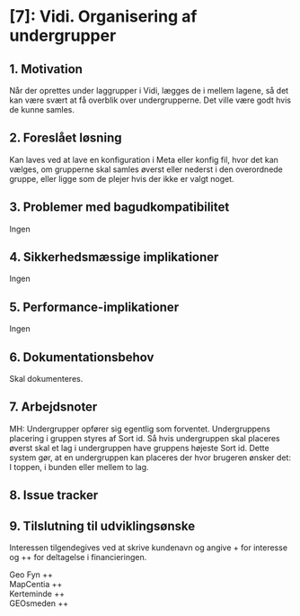 # [7]: Vidi. Organisering af undergrupper

## 1. Motivation

Når der oprettes under laggrupper i Vidi, lægges de i mellem lagene, så det kan være svært at få overblik over undergrupperne. Det ville være godt hvis de kunne samles.

## 2. Foreslået løsning  
Kan laves ved at lave en konfiguration i Meta eller konfig fil, hvor det kan vælges, om grupperne skal samles øverst eller nederst i den overordnede gruppe, eller ligge som de plejer hvis der ikke er valgt noget.

## 3. Problemer med bagudkompatibilitet
Ingen

## 4. Sikkerhedsmæssige implikationer
Ingen

## 5. Performance-implikationer
Ingen

## 6. Dokumentationsbehov
Skal dokumenteres.

## 7. Arbejdsnoter
MH: Undergrupper opfører sig egentlig som forventet. Undergruppens placering i gruppen styres af Sort id. Så hvis undergruppen skal placeres øverst skal et lag i undergruppen have gruppens højeste Sort id. Dette system gør, at en undergruppen kan placeres der hvor brugeren ønsker det: I toppen, i bunden eller mellem to lag.

## 8. Issue tracker

## 9. Tilslutning til udviklingsønske
Interessen tilgendegives ved at skrive kundenavn og angive + for interesse og ++ for deltagelse i financieringen.

Geo Fyn ++  
MapCentia ++  
Kerteminde ++  
GEOsmeden ++
